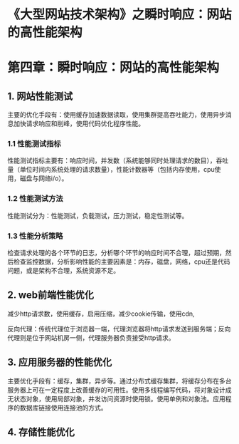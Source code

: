 # 《大型网站技术架构》之瞬时响应：网站的高性能架构


# 第四章：瞬时响应：网站的高性能架构

## 1.  网站性能测试

主要的优化手段有：使用缓存加速数据读取，使用集群提高吞吐能力，使用异步消息加快请求响应和削峰，使用代码优化程序性能。

### 1.1 性能测试指标

性能测试指标主要有：响应时间，并发数（系统能够同时处理请求的数目），吞吐量（单位时间内系统处理的请求数量），性能计数器等（包括内存使用，cpu使用，磁盘与网络i/o）。

### 1.2 性能测试方法

性能测试分为：性能测试，负载测试，压力测试，稳定性测试等。

### 1.3 性能分析策略

检查请求处理的各个环节的日志，分析哪个环节的响应时间不合理，超过预期，然后检查监控数据，分析影响性能的主要因素是：内存，磁盘，网络，cpu还是代码问题，或是架构不合理，系统资源不足。

## 2. web前端性能优化

减少http请求数，使用缓存，启用压缩，减少cookie传输，使用cdn,

反向代理：传统代理位于浏览器一端，代理浏览器将http请求发送到服务端；反向代理则是位于网站机房一侧，代理服务器负责接受http请求。

## 3. 应用服务器的性能优化

主要优化手段有：缓存，集群，异步等。通过分布式缓存集群，将缓存分布在多台服务器上可在一定程度上改善缓存的可用性。使用多线程编写代码，将对象设计成无状态对象，使用局部对象，并发访问资源时使用锁。使用单例和对象池。应用程序的数据库链接使用连接池的方式。

## 4. 存储性能优化